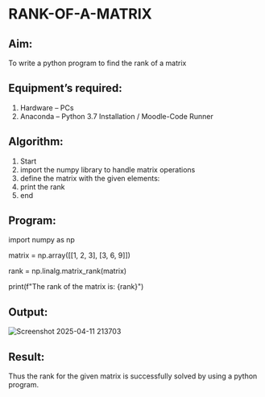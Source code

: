 # RANK-OF-A-MATRIX
## Aim:
To write a python program to find the rank of a matrix
## Equipment’s required:
1. 	Hardware – PCs
2. 	Anaconda – Python 3.7 Installation / Moodle-Code Runner
## Algorithm:
1. Start
2. import the numpy library to handle matrix operations
3. define the matrix with the given elements:
4. print the rank
5. end
## Program:
import numpy as np


matrix = np.array([[1, 2, 3],
                   [3, 6, 9]])


rank = np.linalg.matrix_rank(matrix)

print(f"The rank of the matrix is: {rank}")



## Output:
![Screenshot 2025-04-11 213703](https://github.com/user-attachments/assets/7e73fcab-a870-4da1-8c80-212a46f02b30)

## Result:
Thus the rank for the given matrix is successfully solved by  using a python program.


